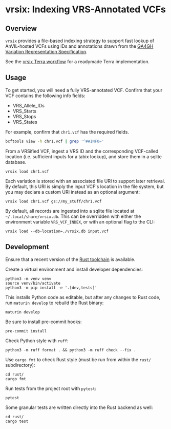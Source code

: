 # vrsix: Indexing VRS-Annotated VCFs

## Overview

`vrsix` provides a file-based indexing strategy to support fast lookup of AnVIL-hosted VCFs using IDs and annotations drawn from the [GA4GH Variation Representation Specification](https://www.ga4gh.org/product/variation-representation/).

See the [vrsix Terra workflow](https://github.com/gks-anvil/vrsix-workflow) for a readymade Terra implementation.

## Usage

To get started, you will need a fully VRS-annotated VCF. Confirm that your VCF contains the following info fields:
- VRS_Allele_IDs
- VRS_Starts
- VRS_Stops
- VRS_States

For example, confirm that `chr1.vcf` has the required fields.

```bash
bcftools view -h chr1.vcf | grep '^##INFO='
```

From a VRSified VCF, ingest a VRS ID and the corresponding VCF-called location (i.e. sufficient inputs for a tabix lookup), and store them in a sqlite database.

```shell
vrsix load chr1.vcf
```

Each variation is stored with an associated file URI to support later retrieval. By default, this URI is simply the input VCF's location in the file system, but you may declare a custom URI instead as an optional argument:

```shell
vrsix load chr1.vcf gs://my_stuff/chr1.vcf
```

By default, all records are ingested into a sqlite file located at `~/.local/share/vrsix.db`. This can be overridden with either the environment variable `VRS_VCF_INDEX`, or with an optional flag to the CLI:

```shell
vrsix load --db-location=./vrsix.db input.vcf
```

## Development

Ensure that a recent version of the [Rust toolchain](https://www.rust-lang.org/tools/install) is available.

Create a virtual environment and install developer dependencies:

```shell
python3 -m venv venv
source venv/bin/activate
python3 -m pip install -e '.[dev,tests]'
```

This installs Python code as editable, but after any changes to Rust code, run ``maturin develop`` to rebuild the Rust binary:

```shell
maturin develop
```

Be sure to install pre-commit hooks:

```shell
pre-commit install
```

Check Python style with `ruff`:

```shell
python3 -m ruff format . && python3 -m ruff check --fix .
```

Use `cargo fmt` to check Rust style (must be run from within the `rust/` subdirectory):

```shell
cd rust/
cargo fmt
```

Run tests from the project root with `pytest`:
```shell
pytest
```

Some granular tests are written directly into the Rust backend as well:

```shell
cd rust/
cargo test
```
